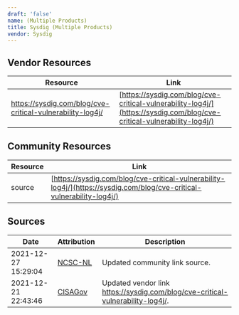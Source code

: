 ```yaml
---
draft: 'false'
name: (Multiple Products)
title: Sysdig (Multiple Products)
vendor: Sysdig
---
```


## Vendor Resources
| Resource | Link |
| --- | --- |
| https://sysdig.com/blog/cve-critical-vulnerability-log4j/ | [https://sysdig.com/blog/cve-critical-vulnerability-log4j/](https://sysdig.com/blog/cve-critical-vulnerability-log4j/) |

## Community Resources
| Resource | Link |
| --- | --- |
| source | [https://sysdig.com/blog/cve-critical-vulnerability-log4j/](https://sysdig.com/blog/cve-critical-vulnerability-log4j/) |


## Sources
| Date | Attribution | Description |
| --- | --- | --- |
| 2021-12-27 15:29:04 | [NCSC-NL](https://github.com/NCSC-NL/log4shell/blob/main/software/README.md) | Updated community link source.  |
| 2021-12-21 22:43:46 | [CISAGov](https://raw.githubusercontent.com/cisagov/log4j-affected-db/develop/README.md) | Updated vendor link https://sysdig.com/blog/cve-critical-vulnerability-log4j/.  |
